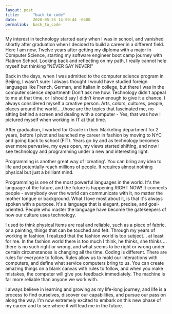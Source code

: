 ```yaml
---
layout: post
title:      "back to code"
date:       2020-05-25 14:59:44 -0400
permalink:  back_to_code
---
```


My interest in technology started early when I was in school, and vanished shortly after graduation when I decided to build a career in a different field. Here I am now, Twelve years after getting my diploma with a major in Computer Science, starting my software engineer boot camp journey with Flatiron School. Looking back and reflecting on my path, I really cannot help myself but thinking "NEVER SAY NEVER!"
 
Back in the days, when I was admitted to the computer science program in Beijing, I wasn’t sure: I always thought I would have studied foreign languages like French, German, and Italian in college, but there I was in the computer science department! Don't ask me how. Technology didn't appeal to me at that time, or I should say I didn’t know enough to give it a chance. I always considered myself a creative person. Arts, colors, cultures, people, places around the world…..those are the topics that fascinated me, no sitting behind a screen and dealing with a computer - Yes, that was how I pictured myself when working in IT at that time.
 
After graduation, I worked for Oracle in their Marketing department for 2 years, before I pivot and launched my career in fashion by moving to NYC and going back to school (FIT).  Years go by and as technology becomes ever more pervasive, my eyes open, my views started shifting, and now I see technology and programming under a new and interesting light. 
 
Programming is another great way of 'creating'. You can bring any idea to life and potentially reach millions of people. It requires almost nothing physical but just a brilliant mind.
 
Programming is one of the most powerful languages in the world. It's the language of the future, and the future is happening RIGHT NOW! It connects people - everybody over the world can communicate with it, no matter the mother tongue or background. What I love most about it, is that it's always spoken with a purpose. It's a language that is elegant, precise, and goal-oriented. People who master the language have become the gatekeepers of how our culture uses technology.
 
I used to think physical items are real and reliable, such as a piece of fabric, or a painting, things that can be touched and felt. Through my years of working in fashion, I realized that the fashion world is too subject… at least for me. In the fashion world there is too much I think, he thinks, she thinks …there is no such right or wrong, and what seems to be right or wrong under certain circumstances is changing all the time. Coding is different. There are rules for everyone to follow. Rules allow us to mold our interactions with computers, and define what service computers bring to us. You can create amazing things on a blank canvas with rules to follow, and when you make mistakes, the computer will give you feedback immediately. The machine is far more reliable than anyone we work with.
 
I always believe in learning and growing as my life-long journey, and life is a process to find ourselves, discover our capabilities, and pursue our passion along the way. I'm now extremely excited to embark on this new phase of my career and to see where it will lead me in the future.

